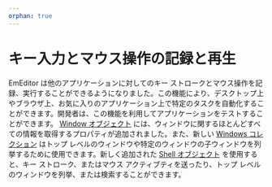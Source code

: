 ```yaml
---
orphan: true
---
```

# キー入力とマウス操作の記録と再生

EmEditor は他のアプリケーションに対してのキー ストロークとマウス操作を記録、実行することができるようになりました。この機能により、デスクトップ上やブラウザ上、お気に入りのアプリケーション上で特定のタスクを自動化することができます。開発者は、この機能を利用してアプリケーションをテストすることができます。 [Window オブジェクト](../macro/window/index) には、ウィンドウに関するほとんどすべての情報を取得するプロパティが追加されました。また、新しい
[Windows コレクション](../macro/windows/index) はトップ レベルのウィンドウや特定のウィンドウの子ウィンドウを列挙するために使用できます。新しく追加された [Shell オブジェクト](../macro/shell/index) を使用すると、キー ストローク、またはマウス アクティブティを送ったり、トップ レベルのウィンドウを列挙、または検索することができます。
